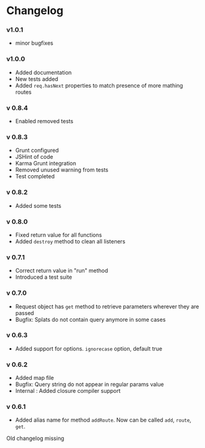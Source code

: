 Changelog
=========

### v1.0.1
- minor bugfixes

### v1.0.0
- Added documentation
- New tests added
- Added `req.hasNext` properties to match presence of more mathing routes


### v 0.8.4
- Enabled removed tests

### v 0.8.3
- Grunt configured
- JSHint of code
- Karma Grunt integration
- Removed unused warning from tests
- Test completed

### v 0.8.2
- Added some tests

### v 0.8.0
- Fixed return value for all functions
- Added `destroy` method to clean all listeners

### v 0.7.1
- Correct return value in "run" method
- Introduced a test suite

### v 0.7.0
- Request object has `get` method to retrieve parameters wherever they are passed
- Bugfix: Splats do not contain query anymore in some cases


### v 0.6.3
- Added support for options. `ignorecase` option, default true

### v 0.6.2
- Added map file
- Bugfix: Query string do not appear in regular params value
- Internal : Added closure compiler support

### v 0.6.1
- Added alias name for method `addRoute`. Now can be called `add`, `route`, `get`.

Old changelog missing